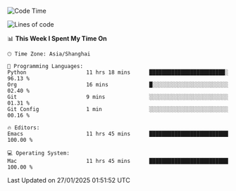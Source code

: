 <!--START_SECTION:waka-->
![Code Time](http://img.shields.io/badge/Code%20Time-2%2C497%20hrs%2026%20mins-blue)

![Lines of code](https://img.shields.io/badge/From%20Hello%20World%20I%27ve%20Written-334.9%20thousand%20lines%20of%20code-blue)

📊 **This Week I Spent My Time On** 

```text
🕑︎ Time Zone: Asia/Shanghai

💬 Programming Languages: 
Python                   11 hrs 18 mins      ████████████████████████░   96.13 % 
Org                      16 mins             █░░░░░░░░░░░░░░░░░░░░░░░░   02.40 % 
Git                      9 mins              ░░░░░░░░░░░░░░░░░░░░░░░░░   01.31 % 
Git Config               1 min               ░░░░░░░░░░░░░░░░░░░░░░░░░   00.16 % 

🔥 Editors: 
Emacs                    11 hrs 45 mins      █████████████████████████   100.00 % 

💻 Operating System: 
Mac                      11 hrs 45 mins      █████████████████████████   100.00 % 
```


 Last Updated on 27/01/2025 01:51:52 UTC
<!--END_SECTION:waka-->
